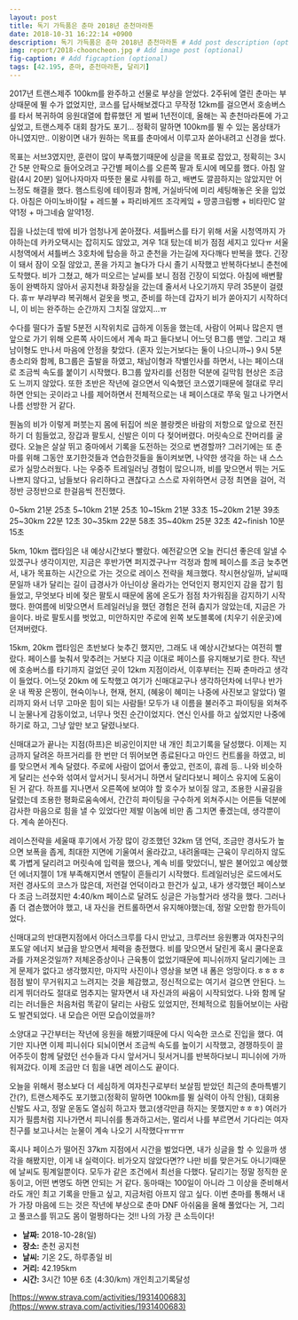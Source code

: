 ```yaml
---
layout: post
title: 독기 가득품은 춘마 2018년 춘천마라톤
date: 2018-10-31 16:22:14 +0900
description: 독기 가득품은 춘마 2018년 춘천마라톤 # Add post description (optional)
img: report/2018-chooncheon.jpg # Add image post (optional)
fig-caption: # Add figcaption (optional)
tags: [42.195, 춘마, 춘천마라톤, 달리기]
---
```

2017년 트랜스제주 100km를 완주하고 선물로 부상을 얻었다. 2주뒤에 열린 춘마는 부상때문에 뛸 수가 없었지만, 코스를 답사해보겠다고 무작정 12km를 걸으면서 호송버스를 타서 복귀하여 응원대열에 합류했던 게 벌써 1년전이데, 올해는 꼭 춘천마라톤에 가고 싶었고, 트랜스제주 대회 참가도 포기... 정확히 말하면 100km를 뛸 수 있는 몸상태가 아니였지만.. 이왕이면 내가 원하는 목표를 춘마에서 이루고자 쏟아내려고 신경을 썼다. 

목표는 서브3였지만, 훈련이 많이 부족했기때문에 싱글을 목표로 잡았고, 정확히는 3시간 5분 안팍으로 들어오려고 구간별 페이스를 오른쪽 팔과 토시에 메모를 했다. 아침 알람(4시 20분) 일어나자마자 따뜻한 물로 샤워를 하고, 배변도 깔끔하지는 않았지만 어느정도 해결을 했다. 햄스트링에 테이핑과 함께, 거실바닥에 미리 세팅해놓은 옷을 입었다. 아침은 아미노바이탈 + 레드불 + 파리바게뜨 조각케잌 + 땅콩크림빵 + 비타민C 알약1정 + 마그네슘 알약1정. 


집을 나섰는데 밖에 비가 엄청나게 쏟아졌다. 셔틀버스를 타기 위해 서울 시청역까지 가야하는데 카카오택시는 잡히지도 않았고, 겨우 1대 탔는데 비가 점점 세지고 있다ㅠ 서울 시청역에서 셔틀버스 3호차에 탑승을 하고 춘천을 가는길에 자다깨다 반복을 했다. 긴장이 돼서 잠이 오질 않았고, 폰을 가지고 놀다가 다시 졸기 시작했고 반복하다보니 춘천에 도착했다. 비가 그쳤고, 해가 떠오르는 날씨를 보니 점점 긴장이 되었다. 아침에 배변활동이 완벽하지 않아서 공지천내 화장실을 갔는데 줄서서 나오기까지 무려 35분이 걸렸다. 휴ㅠ 부랴부랴 복귀해서 겉옷을 벗고, 준비를 하는데 갑자기 비가 쏟아지기 시작하더니, 이 비는 완주하는 순간까지 그치질 않았지...ㅠ 


수다를 떨다가 출발 5분전 시작위치로 급하게 이동을 했는데, 사람이 어찌나 많은지 맨 앞으로 가기 위해 오른쪽 사이드에서 계속 파고 들다보니 어느덧 B그룹 맨앞. 그리고 채남이형도 만나서 마음에 안정을 찾았다. (혼자 있는거보다는 둘이 나으니까~) 9시 5분 총소리와 함께, B그룹은 출발을 하였고, 채남이형과 작별인사를 하면서, 나는 페이스대로 조금씩 속도를 붙이기 시작했다. B그룹 앞자리를 선점한 덕분에 길막힘 현상은 조금도 느끼지 않았다. 또한 초반은 작년에 걸으면서 익숙했던 코스였기때문에 절대로 무리하면 안되는 곳이라고 나를 제어하면서 전체적으로는 내 페이스대로 쭈욱 밀고 나가면서 나름 선방한 거 같다. 


뭔놈의 비가 이렇게 퍼붓는지 몸에 뒤집어 씌운 블랑켓은 바람의 저항으로 앞으로 전진하기 더 힘들었고, 장갑과 팔토시, 신발은 이미 다 젖어버렸다. 머릿속으로 잔머리를 굴렸다. 오늘은 살살 뛰고 중마에서 기록을 도전하는 것으로 변경할까? 그러기에는 또 춘마를 위해 그동안 포기한것들과 연습한것들을 돌이켜보면, 나약한 생각을 하는 내 스스로가 실망스러웠다. 나는 우중주 트레일러닝 경험이 많으니까, 비를 맞으면서 뛰는 거도 나쁘지 않다고, 남들보다 유리하다고 괜찮다고 스스로 자위하면서 긍정 최면을 걸어, 걱정반 긍정반으로 한걸음씩 전진했다. 


0~5km 21분 25초 
5~10km 21분 25초 
10~15km 21분 33초 
15~20km 21분 39초 
25~30km 22분 12초 
30~35km 22분 58초 
35~40km 25분 32초 
42~finish 10분 15초 

5km, 10km 랩타임은 내 예상시간보다 빨랐다. 예전같으면 오늘 컨디션 좋은데 일낼 수 있겠구나 생각이지만, 지금은 후반가면 퍼지겠구나ㅠ 걱정과 함께 페이스를 조금 늦추면서, 내가 목표하는 시간으로 가는 것으로 레이스 전략을 체크했다. 착시현상일까, 날씨때문일까 내가 달리는 길이 급경사가 아닌이상 올라가는 언덕인지 평지인지 감을 잡기 힘들었고, 무엇보다 비에 젖은 팔토시 때문에 몸에 온도가 점점 차가워짐을 감지하기 시작했다. 한여름에 비맞으면서 트레일러닝을 했던 경험은 전혀 춥지가 않았는데, 지금은 가을이다. 바로 팔토시를 벗었고, 미안하지만 주로에 왼쪽 보도블록에 (치우기 쉬운곳)에 던져버렸다. 

15km, 20km 랩타임은 초반보다 늦추긴 했지만, 그래도 내 예상시간보다는 여전히 빨랐다. 페이스를 늦춰서 맞추려는 거보다 지금 이대로 페이스를 유지해보기로 한다. 작년에 호송버스를 타기까지 걸었던 곳이 12km 지점이라서, 이후부터는 진짜 춘마라고 생각이 들었다. 어느덧 20km 에 도착했고 여기가 신매대교구나 생각하던차에 너무나 반가운 내 짝꿍 은찡이, 현숙이누나, 현재, 현지, (혜웅이 혜미는 나중에 사진보고 알았다) 멀리까지 와서 너무 고마운 힘이 되는 사람들! 모두가 내 이름을 불러주고 파이팅을 외쳐주니 눈물나게 감동이었고, 너무나 멋진 순간이었지다. 연신 인사를 하고 싶었지만 나중에 하기로 하고, 그냥 앞만 보고 달렸나보다. 


신매대교가 끝나는 지점(하프)은 비공인이지만 내 개인 최고기록을 달성했다. 이제는 지금까지 달려온 하프거리를 한 번만 더 뛰어보면 종료된다고 마인드 컨트롤을 하였고, 비를 맞으면서 계속 달렸다. 주로에 사람이 없어서 좋았고, 런조이, 휴레 등.. 나와 비슷하게 달리는 선수와 섞여서 앞서거니 뒷서거니 하면서 달리다보니 페이스 유지에 도움이 된 거 같다. 하프를 지나면서 오른쪽에 보여야 할 호수가 보이질 않고, 조용한 시골길을 달렸는데 조용한 평화로움속에서, 간간히 파이팅을 구수하게 외쳐주시는 어른들 덕분에 감사한 마음으로 힘을 낼 수 있었다만 제발 이놈에 비만 좀 그치면 좋겠는데, 생각뿐이다. 계속 쏟아진다. 


레이스전략을 세울때 후기에서 가장 많이 강조했던 32km 댐 언덕, 조금만 경사도가 높으면 보폭을 좁게, 최대한 지면에 기울여서 올라갔고, 내려올때는 근육이 무리하지 않도록 가볍게 달리려고 머릿속에 입력을 했으나, 계속 비를 맞았더니, 발은 불어있고 예상했던 에너지젤이 1개 부족해지면서 멘탈이 흔들리기 시작했다. 트레일러닝은 로드에서도 저런 경사도의 코스가 많은데, 저런걸 언덕이라고 한건가 싶고, 내가 생각했던 페이스보다 조금 느려졌지만 4:40/km 페이스로 달려도 싱글은 가능할거라 생각을 했다. 그러나 좀 더 겸손했어야 했고, 내 자신을 컨트롤하면서 유지해야했는데, 정말 오만함 한가득이었다. 


신매대교의 반대편지점에서 아더스크루를 다시 만났고, 크루러브 응원뽕과 여자친구의 포도알 에너지 보급을 받으면서 체력을 충전했다. 비를 맞으면서 달린게 혹시 쿨다운효과를 가져온것일까? 저체온증상이나 근육통이 없었기때문에 피니쉬까지 달리기에는 크게 문제가 없다고 생각했지만, 마지막 사진이나 영상을 보면 내 폼은 엉망이다.ㅎㅎㅎㅎ 점점 발이 무거워지고 느려지는 것을 체감했고, 정신적으로는 여기서 걸으면 안된다. 느리게 뛰더라도 절대로 멈추지는 말자면서 내 자신과의 싸움이 시작되었다. 나와 함께 달리는 러너들은 처음처럼 똑같이 달리는 사람도 있었지만, 전체적으로 힘들어보이는 사람도 발견되었다. 내 모습은 어떤 모습이었을까? 

소양대교 구간부터는 작년에 응원을 해봤기때문에 다시 익숙한 코스로 진입을 했다. 여기만 지나면 이제 피니쉬다 되뇌이면서 조금씩 속도를 높이기 시작했고, 경쟁하듯이 끌어주듯이 함께 달렸던 선수들과 다시 앞서거니 뒷서거니를 반복하다보니 피니쉬에 가까워져갔다. 이제 조금만 더 힘을 내면 레이스도 끝이다. 

오늘을 위해서 평소보다 더 세심하게 여자친구로부터 보살핌 받았던 최근의 춘마특별기간(?), 트랜스제주도 포기했고(정확히 말하면 100km를 뛸 실력이 아직 안됨), 대회용 신발도 사고, 정말 운동도 열심히 하고자 했고(생각만큼 하지는 못했지만ㅎㅎㅎ) 여러가지가 필름처럼 지나가면서 피니쉬를 통과하고서는, 멀리서 나를 부르면서 기다리는 여자친구를 보고나서는 눈물이 계속 나오기 시작했다ㅠㅠㅠ 

혹시나 페이스가 떨어진 37km 지점에서 시간을 벌었다면, 내가 싱글을 할 수 있을까 생각을 해봤지만, 이게 내 실력이다. 비가오지 않았다면?? 나만 비를 맞은거도 아니기때문에 날씨도 핑계일뿐이다. 모두가 같은 조건에서 최선을 다했다. 달리기는 정말 정직한 운동이고, 어떤 변명도 하면 안되는 거 같다. 동마때는 100일이 아니라 그 이상을 준비해서라도 개인 최고 기록을 만들고 싶고, 지금처럼 아프지 않고 싶다. 이번 춘마를 통해서 내가 가장 마음에 드는 것은 작년에 부상으로 춘마 DNF 아쉬움을 올해 풀었다는 거, 그리고 풀코스를 뛰고도 몸이 멀쩡하다는 것!! 나의 가장 큰 소득이다! 



- **날짜:** 2018-10-28(일) 
- **장소:** 춘천 공지천 
- **날씨:** 기온 2도, 하루종일 비 
- **거리:** 42.195km 
- **시간:** 3시간 10분 6초 (4:30/km) 개인최고기록달성

[https://www.strava.com/activities/1931400683](https://www.strava.com/activities/1931400683)